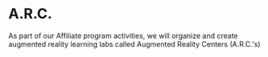 A.R.C.
======

As part of our Affiliate program activities, we will organize and create augmented reality learning labs called Augmented Reality Centers (A.R.C.'s)
